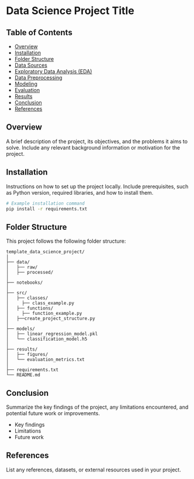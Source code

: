 # Data Science Project Title

## Table of Contents
- [Overview](#overview)
- [Installation](#installation)
- [Folder Structure](#folder-structure)
- [Data Sources](data/raw/)
- [Exploratory Data Analysis (EDA)](notebooks/)
- [Data Preprocessing](notebooks/)
- [Modeling](notebooks/)
- [Evaluation](#evaluation)
- [Results](results/)
- [Conclusion](#conclusion)
- [References](#references)

## Overview

A brief description of the project, its objectives, and the problems it aims to solve. Include any relevant background information or motivation for the project.

## Installation

Instructions on how to set up the project locally. Include prerequisites, such as Python version, required libraries, and how to install them.

```bash
# Example installation command
pip install -r requirements.txt
````

## Folder Structure

This project follows the following folder structure:

```
template_data_science_project/
│
├── data/
│   ├── raw/
│   ├── processed/
│
├── notebooks/
│
├── src/
│   ├── classes/
│     ├── class_example.py
│   ├── functions/
│     ├── function_example.py
│   ├──create_project_structure.py
│
├── models/
│   ├── linear_regression_model.pkl
│   └── classification_model.h5
│
├── results/
│   ├── figures/
│   └── evaluation_metrics.txt
│
├── requirements.txt
└── README.md
```

## Conclusion

Summarize the key findings of the project, any limitations encountered, and potential future work or improvements.

- Key findings
- Limitations
- Future work

## References

List any references, datasets, or external resources used in your project.
